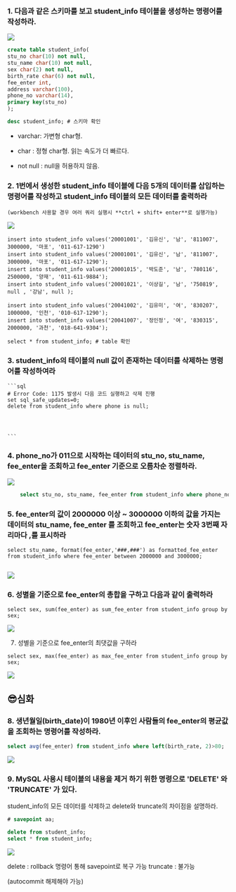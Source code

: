 ### **1. 다음과 같은 스키마를 보고 student_info 테이블을 생성하는 명령어를 작성하라.**
![](https://images.velog.io/images/crosstar1228/post/335b900f-e237-41fa-84ff-f63d34e8ed28/image.png)

```sql
create table student_info(
stu_no char(10) not null,
stu_name char(10) not null,
sex char(2) not null,
birth_rate char(6) not null,
fee_enter int,
address varchar(100),
phone_no varchar(14),
primary key(stu_no)
);

desc student_info; # 스키마 확인
```
- varchar: 가변형 char형. 
- char : 정형 char형. 읽는 속도가 더 빠르다.

- not null : null을 허용하지 않음.


### **2. 1번에서 생성한 student_info 테이블에 다음 5개의 데이터를 삽입하는 명령어를 작성하고 student_info 테이블의 모든 데이터를 출력하라**
    
    (workbench 사용할 경우 여러 쿼리 실행시 **ctrl + shift+ enter**로 실행가능)
    
![](https://images.velog.io/images/crosstar1228/post/a32ea59e-8c7d-4af0-88aa-becf0e92743b/image.png)
```
insert into student_info values('20001001', '김유신', '남', '811007', 3000000, '마포', '011-617-1290')
insert into student_info values('20001001', '김유신', '남', '811007', 3000000, '마포', '011-617-1290');
insert into student_info values('20001015', '박도준', '남', '780116', 2500000, '양재', '011-611-9884');
insert into student_info values('20001021', '이상길', '남', '750819', null , '강남', null );

insert into student_info values('20041002', '김유미', '여', '830207', 1000000, '인천', '010-617-1290');
insert into student_info values('20041007', '정인정', '여', '830315', 2000000, '과천', '018-641-9304');

select * from student_info; # table 확인
```


### 3. student_info의 테이블의 null 값이 존재하는 데이터를 삭제하는 명령어를 작성하여라
    
    ```sql
    # Error Code: 1175 발생시 다음 코드 실행하고 삭제 진행
    set sql_safe_updates=0;
    delete from student_info where phone is null;

    
    
    
    ```
### 4. phone_no가 011으로 시작하는 데이터의 stu_no, stu_name, fee_enter을 조회하고 fee_enter 기준으로 오름차순 정렬하라.  
![](https://images.velog.io/images/crosstar1228/post/96750957-5171-44ba-8972-fae95eef6b5a/image.png)
```sql
    select stu_no, stu_name, fee_enter from student_info where phone_no like '011%' order by fee_enter asc;

```

### 5. fee_enter의 값이 2000000 이상 ~ 3000000 이하의 값을 가지는 데이터의 stu_name, fee_enter 를 조회하고 fee_enter는 숫자 3번째 자리마다 ,를 표시하라

```
select stu_name, format(fee_enter,'###,###') as formatted_fee_enter from student_info where fee_enter between 2000000 and 3000000;


```
![](https://images.velog.io/images/crosstar1228/post/bbef3801-56ef-4d1a-8505-8db3bdcd1021/image.png)


 ### 6. 성별을 기준으로 fee_enter의 총합을 구하고 다음과 같이 출력하라

```
select sex, sum(fee_enter) as sum_fee_enter from student_info group by sex;
```
![](https://images.velog.io/images/crosstar1228/post/b0853771-0a5b-495e-a41a-aa232bed4c93/image.png)

7.   성별을 기준으로 fee_enter의 최댓값을 구하라
```
select sex, max(fee_enter) as max_fee_enter from student_info group by sex;
```
![](https://images.velog.io/images/crosstar1228/post/e7a6f607-0a36-4d2e-82f8-f9691b0af1b3/image.png)


## 😎심화

### 8. 생년월일(birth_date)이 1980년 이후인 사람들의 fee_enter의 평균값을 조회하는 명령어를 작성하라.
 
```sql
select avg(fee_enter) from student_info where left(birth_rate, 2)>80;
```

![](https://images.velog.io/images/crosstar1228/post/b7075298-38a9-4c6f-9c8e-e6a4829b4ce3/image.png)




### 9. MySQL 사용시 테이블의 내용을 제거 하기 위한 명령으로 'DELETE' 와 'TRUNCATE' 가 있다.    
student_info의 모든 데이터를 삭제하고 delete와 truncate의 차이점을 설명하라.

```sql
# savepoint aa;

delete from student_info;
select * from student_info;

```
![](https://images.velog.io/images/crosstar1228/post/52abc97e-1640-49ed-bce4-e43f3fade9f1/image.png)

delete : rollback 명령어 통해 savepoint로 복구 가능
truncate : 불가능

(autocommit 해제해야 가능)
